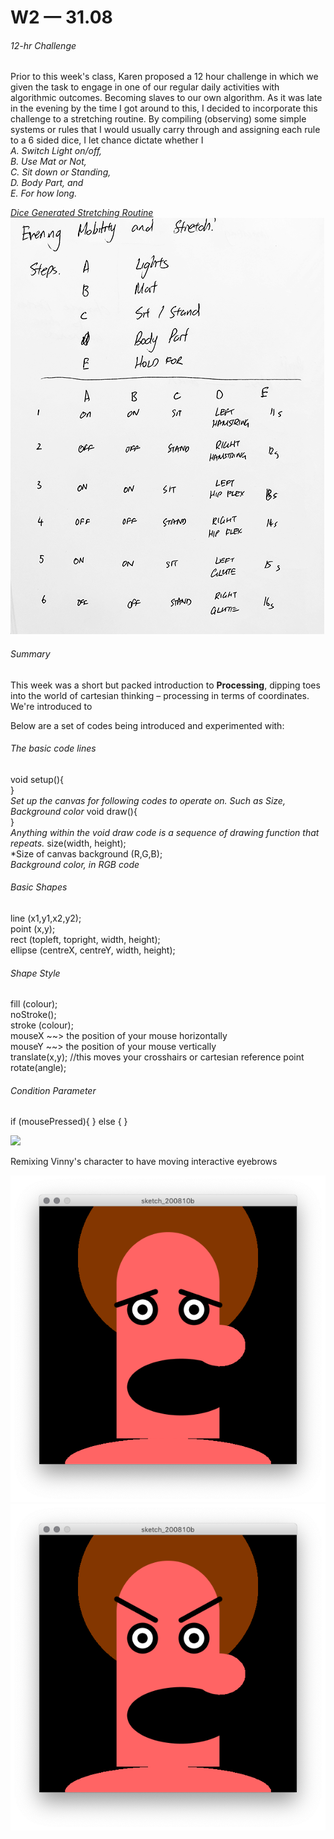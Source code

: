 # W2 — 31.08

###### 12-hr Challenge

Prior to this week's class, Karen proposed a 12 hour challenge in which we given the task to engage in one of our regular daily activities with algorithmic outcomes. Becoming slaves to our own algorithm. As it was late in the evening by the time I got around to this, I decided to incorporate this challenge to a stretching routine. By compiling (observing) some simple systems or rules that I would usually carry through and assigning each rule to a 6 sided dice, I let chance dictate whether I</br>*A. Switch Light on/off,</br>B. Use Mat or Not,</br>C. Sit down or Standing,</br>D. Body Part, and</br>E. For how long.*</br>

[*Dice Generated Stretching Routine*](https://vimeo.com/446449879)</br><img src=https://github.com/mikewlam/S2A/blob/master/WK2/StretchRoutineRules.png>

###### Summary
This week was a short but packed introduction to **Processing**, dipping toes into the world of cartesian thinking – processing in terms of coordinates. We're introduced to 



Below are a set of codes being introduced and experimented with:

###### The basic code lines

void setup(){</br>
}</br>
*Set up the canvas for following codes to operate on. Such as Size, Background color*
void draw(){</br>
}</br>
*Anything within the void draw code is a sequence of drawing function that repeats.*
size(width, height);</br>
*Size of canvas
background (R,G,B);</br>
*Background color, in RGB code*

###### Basic Shapes
line (x1,y1,x2,y2);</br>
point (x,y);</br>
rect (topleft, topright, width, height);</br>
ellipse (centreX, centreY, width, height);</br>

###### Shape Style
fill (colour);</br>
noStroke();</br>
stroke (colour);</br>
mouseX ~~> the position of your mouse horizontally </br>
mouseY ~~> the position of your mouse vertically </br>
translate(x,y); //this moves your crosshairs or cartesian reference point</br>
rotate(angle);</br>

###### Condition Parameter
if (mousePressed){
}
else {
}

<img src="weird-selfportrait.png" width="550" />

Remixing Vinny's character to have moving interactive eyebrows

<img src=https://github.com/mikewlam/S2A/blob/master/WK2/MovingBrow.png><img src=https://github.com/mikewlam/S2A/blob/master/WK2/AngryBrow.png>
